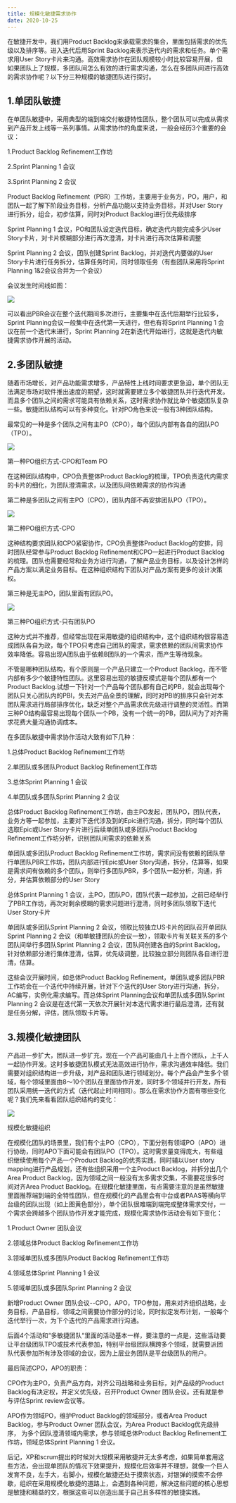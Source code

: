 ```yaml
---
title: 规模化敏捷需求协作
date: 2020-10-25
---
```


  
在敏捷开发中，我们用Product Backlog来承载需求的集合，里面包括需求的优先级以及排序等。进入迭代后用Sprint Backlog来表示迭代内的需求和任务。单个需求用User Story卡片来沟通。高效需求协作在团队规模较小时比较容易开展，但如果团队上了规模，多团队间怎么有效的进行需求沟通，怎么在多团队间进行高效的需求协作呢？以下分三种规模的敏捷团队进行探讨。  
  
  

## 1.单团队敏捷  
  
在单团队敏捷中，采用典型的端到端交付敏捷特性团队，整个团队可以完成从需求到产品开发上线等一系列事情。从需求协作的角度来说，一般会经历3个重要的会议：  
  
1.Product Backlog Refinement工作坊  
  
2.Sprint Planning 1 会议  
  
3.Sprint Planning 2 会议  
  
Product Backlog Refinement（PBR）工作坊，主要用于业务方，PO，用户，和团队一起了解下阶段业务目标，分析产品功能以支持业务目标，并对User Story进行拆分，组合，初步估算，同时对Product Backlog进行优先级排序  
  
Sprint Planning 1 会议，PO和团队设定迭代目标，确定迭代内能完成多少User Story卡片，对卡片模糊部分进行再次澄清，对卡片进行再次估算和调整  
  
Sprint Planning 2 会议，团队创建Sprint Backlog，并对迭代内要做的User Story卡片进行任务拆分，估算任务时间，同时领取任务（有些团队采用将Sprint Planning 1&2会议合并为一个会议）  
  
会议发生时间线如图：  
   
![](/images/2020-10-25-agile-at-scale/sprint-planning.png)  
  
可以看出PBR会议在整个迭代期间多次进行，主要集中在迭代后期举行比较多，Sprint Planning会议一般集中在迭代第一天进行，但也有将Sprint Planning 1 会议在前一个迭代末进行，Sprint Planning 2在新迭代开始进行，这就是迭代内敏捷需求协作开展的活动。  
  
  

## 2.多团队敏捷  

随着市场增长，对产品功能需求增多，产品特性上线时间要求更急迫，单个团队无法满足市场对软件推出速度的期望，这时就需要建立多个敏捷团队并行迭代开发。而且多个团队之间的需求可能具有依赖关系，这时需求协作就比单个敏捷团队复杂一些。敏捷团队结构可以有多种变化。针对PO角色来说一般有3种团队结构。  
  
最常见的一种是多个团队之间有主PO（CPO），每个团队内部有各自的团队PO（TPO）。  
  
![](/images/2020-10-25-agile-at-scale/less_team1.png)
  
第一种PO组织方式-CPO和Team PO  
  


在这种团队结构中，CPO负责整体Product Backlog的梳理，TPO负责迭代内需求的卡片的细化，为团队澄清需求，以及团队间依赖需求的协作沟通  
  
  

第二种是多团队之间有主PO（CPO），团队内部不再安排团队PO（TPO）。  

![](/images/2020-10-25-agile-at-scale/less_team2.jpg)

第二种PO组织方式-CPO  
  
  

这种结构要求团队和CPO紧密协作，CPO负责整体Product Backlog的安排，同时团队经常参与Product Backlog Refinement和CPO一起进行Product Backlog的梳理。团队也需要经常和业务方进行沟通，了解产品业务目标，以及设计怎样的产品方案以满足业务目标。在这种组织结构下团队对产品方案有更多的设计决策权。  
  
  

第三种是无主PO，团队里面有团队PO。  

  

![](/images/2020-10-25-agile-at-scale/less_team3.png)
  
第三种PO组织方式-只有团队PO  
  
  

这种方式并不推荐，但经常出现在采用敏捷的组织结构中，这个组织结构很容易造成团队各自为政，每个TPO只考虑自己团队的需求，需求依赖的团队间需求协作效率降低。容易出现A团队由于依赖B团队的一个需求，而产生等待现象。  
  
  

不管是哪种团队结构，有个原则是一个产品只建立一个Product Backlog，而不管内部有多少个敏捷特性团队。这里容易出现的敏捷反模式是每个团队都有一个Product Backlog.试想一下针对一个产品每个团队都有自己的PB，就会出现每个团队只关心团队内的PBI，失去对产品全景的理解，同时对PBI的排序只会针对本团队需求进行局部排序优化，缺乏对整个产品需求优先级进行调整的灵活性。而第三种PO结构最容易出现每个团队一个PB，没有一个统一的PB，团队间为了对齐需求花费大量沟通协调成本。  
  
  

在多团队敏捷中需求协作活动大致有如下几种：  
  
1.总体Product Backlog Refinement工作坊  
  
2.单团队或多团队Product Backlog Refinement工作坊  
  
3.总体Sprint Planning 1 会议  
  
4.单团队或多团队Sprint Planning 2 会议  
  
总体Product Backlog Refinement工作坊，由主PO发起，团队PO，团队代表，业务方等一起参加，主要对下迭代涉及到的Epic进行沟通，拆分，同时每个团队选取Epic或User Story卡片进行后续单团队或多团队Product Backlog Refinement工作坊分析，识别团队间需求的依赖关系  
  
单团队或多团队Product Backlog Refinement工作坊，需求间没有依赖的团队举行单团队PBR工作坊，团队内部进行Epic或User Story沟通，拆分，估算等，如果是需求间有依赖的多个团队，则举行多团队PBR，多个团队一起分析，沟通，拆分，并估算依赖部分的User Story  
  
总体Sprint Planning 1   会议，主PO，团队PO，团队代表一起参加，之前已经举行了PBR工作坊，再次对剩余模糊的需求问题进行澄清，同时多团队领取下迭代User Story卡片  
  
单团队或多团队Sprint Planning 2 会议，领取比较独立US卡片的团队召开单团队Sprint Planning 2 会议（和单敏捷团队的会议一致），领取卡片有关联关系的多个团队间举行多团队Sprint Planning 2 会议，团队间创建各自的Sprint Backlog，针对依赖部分进行集体澄清，估算，优先级调整，比较独立部分则团队各自进行澄清，估算。  

  
这些会议开展时间，如总体Product Backlog Refinement，单团队或多团队PBR工作坊会在一个迭代中持续开展，针对下个迭代的User Story进行沟通，拆分，AC编写，实例化需求编写。而总体Sprint Planning会议和单团队或多团队Sprint Planning 2 会议是在迭代第一天依次开展针对本迭代需求进行最后澄清，还有就是任务分解，评估，团队领取卡片等。  
  
  

## 3.规模化敏捷团队  

产品进一步扩大，团队进一步扩充，现在一个产品可能由几十上百个团队，上千人一起协作开发。这时多敏捷团队模式无法高效进行协作，需求沟通效率降低。我们需要对组织结构进一步升级，对产品和团队进行领域划分。每个产品会产生多个领域，每个领域里面由8～10个团队在里面协作开发，同时多个领域并行开发，所有团队采用统一迭代的方式（迭代起止时间相同）。那么在需求协作方面有哪些变化呢？我们先来看看团队组织结构的变化：  
  


![](/images/2020-10-25-agile-at-scale/less.png)
  
规模化敏捷组织  
  
  

在规模化团队的场景里，我们有个主PO（CPO），下面分别有领域PO（APO）进行协助，同时APO下面可能会有团队PO（TPO）。这时需求量变得庞大，有些组织继续使用每个产品一个Product Backlog的优秀实践，同时辅以User story mapping进行产品规划，还有些组织采用一个主Product Backlog，并拆分出几个Area Product Backlog，因为领域之间一般没有太多需求交集，不需要花很多时间对齐Area Product Backlog。在规模化敏捷里面，有点需要注意的是虽然敏捷里面推荐端到端的全特性团队，但在规模化的产品里会有中台或者PAAS等横向平台级的团队出现（如上图黄色部分），单个团队很难端到端完成整体需求交付，一个需求会跨越多个团队协作开发才能完成，规模化需求协作活动会有如下变化：  
  
1.Product Owner 团队会议  
  
2.领域总体Product Backlog Refinement工作坊  
  
3.领域单团队或多团队Product Backlog Refinement工作坊  
  
4.领域总体Sprint Planning 1 会议  
  
5.领域单团队或多团队Sprint Planning 2 会议  
  
  

新增Product Owner 团队会议--CPO，APO，TPO参加，用来对齐组织战略，业务目标，产品目标，领域之间需要协作部分的讨论，同时拟定发布计划，一般每个迭代举行一次，为下个迭代的产品需求进行沟通。  
  
后面4个活动和“多敏捷团队“里面的活动基本一样，要注意的一点是，这些活动要让平台级团队TPO或技术代表参加，特别平台级团队横跨多个领域，就需要派团队代表参加所有涉及领域的会议，因为上层业务团队是平台级团队的用户。  
  
  

最后简述CPO，APO的职责：  
  
CPO作为主PO，负责产品方向，对齐公司战略和业务目标，对产品级的Product Backlog有决定权，并定义优先级，召开Product Owner 团队会议。还有就是参与评估Sprint review会议等。  
  
APO作为领域PO，维护Product Backlog的领域部分，或者Area Product Backlog，参与Product Owner 团队会议，为Area Product Backlog优先级排序， 为多个团队澄清领域内需求，参与领域总体Product Backlog Refinement工作坊，领域总体Sprint Planning 1 会议。  
  
  
  
后记，XP和scrum提出的时候对大规模采用敏捷并无太多考虑，如果简单套用这些方法，会出现单团队的情况下效果提升，规模化后效率并不理想，就像一个巨人发育不良，左手大，右脚小，规模化敏捷还处于摸索状态，对银弹的摸索不会停歇，组织在采用规模化敏捷的道路上，会遇到各种问题，解决这些问题的核心思想是敏捷和精益的文，根据这些可以创造出属于自己且多样性的敏捷实践。  
